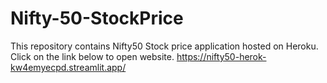 # Nifty-50-StockPrice
This repository contains Nifty50 Stock price application hosted on Heroku.
Click on the link below to open website.
https://nifty50-herok-kw4emyecpd.streamlit.app/
